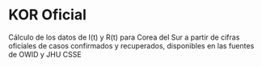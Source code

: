 # KOR Oficial
Cálculo de los datos de I(t) y R(t) para Corea del Sur a partir de cifras oficiales de casos confirmados y recuperados, disponibles en las fuentes de OWID y JHU CSSE
